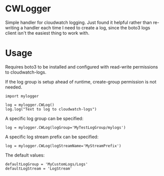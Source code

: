 # CWLogger
Simple handler for cloudwatch logging. Just found it helpful rather than re-writing a handler each time I need to create a log, since the boto3 logs client isn't the easiest thing to work with.

# Usage
Requires boto3 to be installed and configured with read-write permissions to cloudwatch-logs.

If the log group is setup ahead of runtime, create-group permission is not needed.

```
import mylogger

log = mylogger.CWLog()
log.log("Text to log to cloudwatch-logs")
```

A specific log group can be specified:

```
log = mylogger.CWLog(logGroup='MyTestLogGroup/mylogs')
```

A specific log stream prefix can be specified:

```
log = mylogger.CWLog(logStreamName='MyStreamPrefix')
```

The default values:
```
defaultLogGroup = 'MyCustomLogs/Logs'
defaultLogStream = 'LogStream'
```
